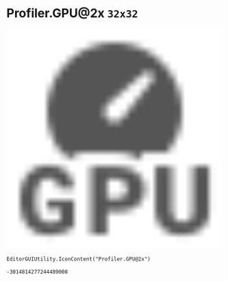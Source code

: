 # Profiler.GPU@2x `32x32`
<img src="/img/Profiler.GPU@2x.png" width=512 height=512>

``` CSharp
EditorGUIUtility.IconContent("Profiler.GPU@2x")
```
```
-3014814277244489008
```
